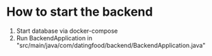 # How to start the backend
1. Start database via docker-compose
2. Run BackendApplication in "src/main/java/com/datingfood/backend/BackendApplication.java"
